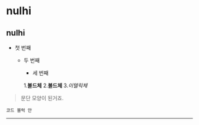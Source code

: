 # nulhi
## nulhi

- 첫 번째
  - 두 번째
    - 세 번째
    
    
    
    1.**볼드체**
    2.__볼드체__
    3.*이텔릭체*
          
>문단 모양이 된거죠.
>

```
코드 블럭 안
```
***

